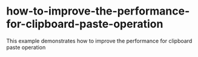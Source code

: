 # how-to-improve-the-performance-for-clipboard-paste-operation
This example demonstrates how to improve the performance for clipboard paste operation
